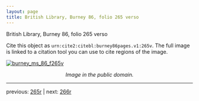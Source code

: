 ```yaml
---
layout: page
title: British Library, Burney 86, folio 265 verso
---
```


British Library, Burney 86, folio 265 verso

Cite this object as `urn:cite2:citebl:burney86pages.v1:265v`.  The full image is linked to a citation tool you can use to cite regions of the image.

[![burney_ms_86_f265v](http://www.homermultitext.org/iipsrv?IIIF=/project/homer/pyramidal/deepzoom/citebl/burney86imgs/v1/burney_ms_86_f265v.tif/full/800,/0/default.jpg)](http://www.homermultitext.org/ict2/?urn=urn:cite2:citebl:burney86imgs.v1:burney_ms_86_f265v) 

<p style="text-align: center; font-style: italic;">Image in the public domain.</p>

---

previous: [265r](../265r/) | next: [266r](../266r/)